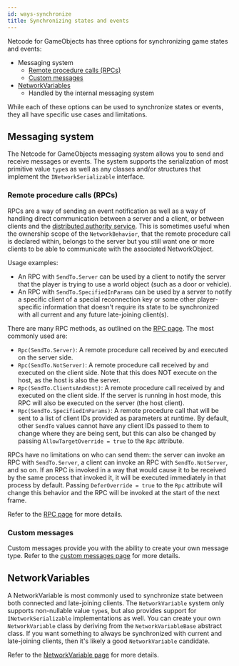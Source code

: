 ```yaml
---
id: ways-synchronize
title: Synchronizing states and events
---
```


Netcode for GameObjects has three options for synchronizing game states and events:

- Messaging system
    - [Remote procedure calls (RPCs)](message-system/rpc.md)
    - [Custom messages](message-system/custom-messages.md)
- [NetworkVariables](../basics/networkvariable.md)
    - Handled by the internal messaging system

While each of these options can be used to synchronize states or events, they all have specific use cases and limitations.

## Messaging system

The Netcode for GameObjects messaging system allows you to send and receive messages or events. The system supports the serialization of most primitive value `type`s as well as any classes and/or structures that implement the `INetworkSerializable` interface.

### Remote procedure calls (RPCs)

RPCs are a way of sending an event notification as well as a way of handling direct communication between a server and a client, or between clients and the [distributed authority service](../terms-concepts/distributed-authority.md). This is sometimes useful when the ownership scope of the `NetworkBehavior`, that the remote procedure call is declared within, belongs to the server but you still want one or more clients to be able to communicate with the associated NetworkObject.  

Usage examples:

- An RPC with `SendTo.Server` can be used by a client to notify the server that the player is trying to use a world object (such as a door or vehicle).
- An RPC with `SendTo.SpecifiedInParams` can be used by a server to notify a specific client of a special reconnection key or some other player-specific information that doesn't require its state to be synchronized with all current and any future late-joining client(s).

There are many RPC methods, as outlined on the [RPC page](message-system/rpc.md#rpc-targets). The most commonly used are:

- `Rpc(SendTo.Server)`: A remote procedure call received by and executed on the server side.
- `Rpc(SendTo.NotServer)`: A remote procedure call received by and executed on the client side. Note that this does NOT execute on the host, as the host is also the server.
- `Rpc(SendTo.ClientsAndHost)`: A remote procedure call received by and executed on the client side. If the server is running in host mode, this RPC will also be executed on the server (the host client).
- `Rpc(SendTo.SpecifiedInParams)`: A remote procedure call that will be sent to a list of client IDs provided as parameters at runtime. By default, other `SendTo` values cannot have any client IDs passed to them to change where they are being sent, but this can also be changed by passing `AllowTargetOverride = true` to the `Rpc` attribute.

RPCs have no limitations on who can send them: the server can invoke an RPC with `SendTo.Server`, a client can invoke an RPC with `SendTo.NotServer`, and so on. If an RPC is invoked in a way that would cause it to be received by the same process that invoked it, it will be executed immediately in that process by default. Passing `DeferOverride = true` to the `Rpc` attribute will change this behavior and the RPC will be invoked at the start of the next frame.

Refer to the [RPC page](../advanced-topics/message-system/rpc.md) for more details.

### Custom messages

Custom messages provide you with the ability to create your own message type. Refer to the [custom messages page](../advanced-topics/message-system/custom-messages.md) for more details.

## NetworkVariables

A NetworkVariable is most commonly used to synchronize state between both connected and late-joining clients. The `NetworkVariable` system only supports non-nullable value `type`s, but also provides support for `INetworkSerializable` implementations as well. You can create your own `NetworkVariable` class by deriving from the `NetworkVariableBase` abstract class. If you want something to always be synchronized with current and late-joining clients, then it's likely a good `NetworkVariable` candidate.

Refer to the [NetworkVariable page](../basics/networkvariable.md) for more details.
